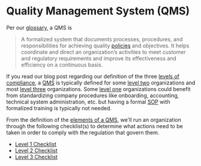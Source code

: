 [glos]: /website/qms/glossary.md
[pol]: /website/qms/policies.md
[blog-0005]: /blog/0005_beyond_mvc.md
[sop]:   /website/qms/glossary.md#standard-operating-procedure-sop
[qms]:   /website/qms/glossary.md#quality-management-system-qms
[lvl]: /website/qms/glossary.md#compliance-levels
# Quality Management System (QMS)

Per our [glossary][glos], a QMS is

> A formalized system that documents processes, procedures, and responsibilities for achieving quality [policies][pol] and objectives. It helps coordinate and direct an organization’s activities to meet customer and regulatory requirements and improve its effectiveness and efficiency on a continuous basis.

If you read our blog post regarding our definition of the three [levels of compliance][blog-0005], a [QMS][qms] is typically defined for some [level two][lvl] organizations and most [level three][lvl] organizations. Some [level one][lvl] organizations could benefit from standardizing company procedures like onboarding, accounting, technical system administration, etc. but having a formal [SOP][sop] with formalized training is typically not needed.

From the definition of the [elements of a QMS][qms], we'll run an organization through the following checklist(s) to determine what actions need to be taken in order to comply with the regulation that govern them.

 * [Level 1 Checklist](/website/resources/level1.md)
 * [Level 2 Checklist](/website/resources/level2.md)
 * [Level 3 Checklist](/website/resources/level3.md)
